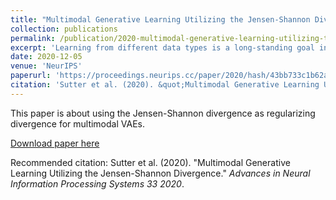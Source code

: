 ```yaml
---
title: "Multimodal Generative Learning Utilizing the Jensen-Shannon Divergence"
collection: publications
permalink: /publication/2020-multimodal-generative-learning-utilizing-the-jensen-shannon-divergence
excerpt: 'Learning from different data types is a long-standing goal in machine learning research, as multiple information sources co-occur when describing natural phenomena. However, existing generative models that approximate a multimodal ELBO rely on difficult or inefficient training schemes to learn a joint distribution and the dependencies between modalities. In this work, we propose a novel, efficient objective function that utilizes the Jensen-Shannon divergence for multiple distributions. It simultaneously approximates the unimodal and joint multimodal posteriors directly via a dynamic prior. In addition, we theoretically prove that the new multimodal JS-divergence (mmJSD) objective optimizes an ELBO. In extensive experiments, we demonstrate the advantage of the proposed mmJSD model compared to previous work in unsupervised, generative learning tasks.'
date: 2020-12-05
venue: 'NeurIPS'
paperurl: 'https://proceedings.neurips.cc/paper/2020/hash/43bb733c1b62a5e374c63cb22fa457b4-Abstract.html'
citation: 'Sutter et al. (2020). &quot;Multimodal Generative Learning Utilizing the Jensen-Shannon Divergence.&quot; <i>NeurIPS 2020</i>.'
---
```

This paper is about using the Jensen-Shannon divergence as regularizing divergence for multimodal VAEs.

[Download paper here](https://proceedings.neurips.cc/paper/2020/hash/43bb733c1b62a5e374c63cb22fa457b4-Abstract.html)

Recommended citation: Sutter et al. (2020). "Multimodal Generative Learning Utilizing the Jensen-Shannon Divergence." <i>Advances in Neural Information Processing Systems 33 2020</i>.
